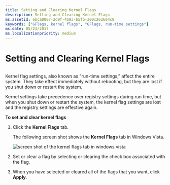```yaml
---
title: Setting and Clearing Kernel Flags
description: Setting and Clearing Kernel Flags
ms.assetid: 6bca8007-2d9f-4b93-b5fb-300c262604c8
keywords: ["GFlags, kernel flags", "GFlags, run-time settings"]
ms.date: 05/23/2017
ms.localizationpriority: medium
---
```


# Setting and Clearing Kernel Flags


## <span id="ddk_setting_and_clearing_kernel_mode_flags_dtools"></span><span id="DDK_SETTING_AND_CLEARING_KERNEL_MODE_FLAGS_DTOOLS"></span>


Kernel flag settings, also known as "run-time settings," affect the entire system. They take effect immediately without rebooting, but they are lost if you shut down or restart the system.

Kernel settings take precedence over registry settings during run time, but when you shut down or restart the system, the kernel flag settings are lost and the registry settings are effective again.

**To set and clear kernel flags**

1.  Click the **Kernel Flags** tab.

    The following screen shot shows the **Kernel Flags** tab in Windows Vista.

    ![screen shot of the kernel flags tab in windows vista ](images/gflags-kernel.png)

2.  Set or clear a flag by selecting or clearing the check box associated with the flag.

3.  When you have selected or cleared all of the flags that you want, click **Apply**.

 

 





